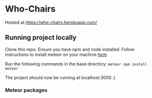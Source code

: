 # Who-Chairs

Hosted at https://who-chairs.herokuapp.com/

## Running project locally
Clone this repo. 
Ensure you have npm and node installed. 
Follow instructions to install meteor on your machine [here](https://www.meteor.com/install)

Run the following commands in the base directory:
`meteor npm install`
`meteor`

The project should now be running at localhost:3000 :)

### Meteor packages
